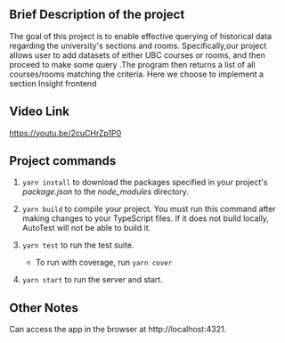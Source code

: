 ## Brief Description of the project
The goal of this project is to enable effective querying of historical data regarding the university's sections and rooms.
Specifically,our project allows user to add datasets of either UBC courses or rooms, and then proceed to make some query .The program then returns a list of all courses/rooms matching the criteria.
Here we choose to implement a section Insight frontend

## Video Link
https://youtu.be/2cuCHrZp1P0

## Project commands
1. `yarn install` to download the packages specified in your project's *package.json* to the *node_modules* directory.

1. `yarn build` to compile your project. You must run this command after making changes to your TypeScript files. If it does not build locally, AutoTest will not be able to build it.

1. `yarn test` to run the test suite.
	- To run with coverage, run `yarn cover`
1. `yarn start` to run the server and start.


## Other Notes
Can access the app in the browser at http://localhost:4321. 
